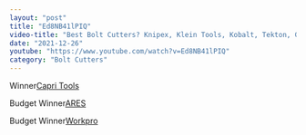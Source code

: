 ```yaml
---
layout: "post"
title: "Ed8NB41lPIQ"
video-title: "Best Bolt Cutters? Knipex, Klein Tools, Kobalt, Tekton, Gedore, NWS, Porter, Workpro, Capri Tools"
date: "2021-12-26"
youtube: "https://www.youtube.com/watch?v=Ed8NB41lPIQ"
category: "Bolt Cutters"
---
```

<div class="space-y-1"><p><span class="inline-flex items-center justify-center px-2 py-1 mr-2 text-sm font-semibold leading-none text-red-50 bg-red-600 rounded-full">Winner</span><a class="text-gray-900 hover:text-red-600 border-b-2 border-gray-200 hover:border-red-600 hover: hover:no-underline" target="_blank" href=" https://amzn.to/3ppDQu5">Capri Tools</a><br></p><p><span class="inline-flex items-center justify-center px-2 py-1 mr-2 text-sm font-semibold leading-none bg-white hover:bg-gray-100 text-gray-400 border border-gray-200 rounded-full">Budget Winner</span><a class="text-gray-900 hover:text-red-600 border-b-2 border-gray-200 hover:border-red-600 hover: hover:no-underline" target="_blank" href="https://amzn.to/3syLMLs">ARES</a><br></p><p><span class="inline-flex items-center justify-center px-2 py-1 mr-2 text-sm font-semibold leading-none bg-white hover:bg-gray-100 text-gray-400 border border-gray-200 rounded-full">Budget Winner</span><a class="text-gray-900 hover:text-red-600 border-b-2 border-gray-200 hover:border-red-600 hover: hover:no-underline" target="_blank" href="https://amzn.to/3ejZae4">Workpro</a><br></p></div>